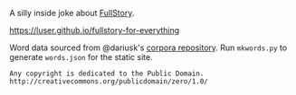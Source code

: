 A silly inside joke about [FullStory](https://www.fullstory.com).

https://luser.github.io/fullstory-for-everything

Word data sourced from @dariusk's [corpora repository](https://github.com/dariusk/corpora). Run `mkwords.py` to generate `words.json` for the static site.


```
Any copyright is dedicated to the Public Domain.
http://creativecommons.org/publicdomain/zero/1.0/
```
